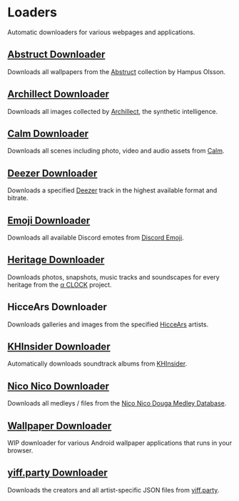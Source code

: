 # Loaders

Automatic downloaders for various webpages and applications.

## [Abstruct Downloader](https://github.com/TheLastZombie/loaders/blob/master/Abstruct%20Downloader.py)

Downloads all wallpapers from the [Abstruct](http://abstruct.co) collection by Hampus Olsson.

## [Archillect Downloader](https://github.com/TheLastZombie/loaders/blob/master/Archillect%20Downloader.js)

Downloads all images collected by [Archillect](http://archillect.com/), the synthetic intelligence.

## [Calm Downloader](https://github.com/TheLastZombie/loaders/blob/master/Calm%20Downloader.js)

Downloads all scenes including photo, video and audio assets from [Calm](https://www.calm.com/meditate).

## [Deezer Downloader](https://github.com/TheLastZombie/loaders/blob/master/Deezer%20Downloader.js)

Downloads a specified [Deezer](https://www.deezer.com/de/) track in the highest available format and bitrate.

## [Emoji Downloader](https://github.com/TheLastZombie/loaders/blob/master/Emoji%20Downloader.js)

Downloads all available Discord emotes from [Discord Emoji](https://discordemoji.com/).

## [Heritage Downloader](https://github.com/TheLastZombie/loaders/blob/master/Heritage%20Downloader.js)

Downloads photos, snapshots, music tracks and soundscapes for every heritage from the [α CLOCK](https://www.sony.net/united/clock/) project.

## HicceArs Downloader

Downloads galleries and images from the specified [HicceArs](https://hiccears.com/) artists.

## [KHInsider Downloader](https://github.com/TheLastZombie/VGMLoader)

Automatically downloads soundtrack albums from [KHInsider](https://downloads.khinsider.com/).

## [Nico Nico Downloader](https://github.com/TheLastZombie/loaders/blob/master/Nico%20Nico%20Downloader.js)

Downloads all medleys / files from the [Nico Nico Douga Medley Database](http://kumikyoku.rintaun.net/).

## [Wallpaper Downloader](https://thelastzombie.github.io/loaders/Wallpaper%20Downloader.html)

WIP downloader for various Android wallpaper applications that runs in your browser.

## [yiff.party Downloader](https://github.com/TheLastZombie/loaders/blob/master/yiff.party%20Downloader.js)

Downloads the creators and all artist-specific JSON files from [yiff.party](https://yiff.party/).
